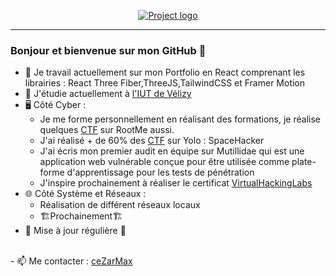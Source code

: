 <p align="center">
  <a href="" rel="noopener">
 <img src="https://imgur.com/EIKkska.png" alt="Project logo"></a>
</p>

<div align="center">

</div>

---

### Bonjour et bienvenue sur mon GitHub  👋

- 🔭 Je travail actuellement sur mon Portfolio en React comprenant les librairies : React Three Fiber,ThreeJS,TailwindCSS et Framer Motion
- 🌱 J'étudie actuellement à [l'IUT de Vélizy](https://www.iut-velizy-rambouillet.uvsq.fr/)
- 🖥️ Côté Cyber : 
  - Je me forme personnellement en réalisant des formations, je réalise quelques [CTF](https://www.root-me.org/MaxAB) sur RootMe aussi.</br>
  - J'ai réalisé + de 60% des [CTF](https://store.steampowered.com/app/1341450/Yolo_Space_Hacker/) sur  Yolo : SpaceHacker
  - J'ai écris mon premier audit en équipe sur Mutillidae qui est une application web vulnérable conçue pour être utilisée comme plate-forme d'apprentissage pour les     tests de pénétration
  - J'inspire prochainement à réaliser le certificat [VirtualHackingLabs](https://www.virtualhackinglabs.com/beginner-advanced-lab/)
- 🌐 Côté Système et Réseaux :
  - Réalisation de différent réseaux locaux
  - 🏗️Prochainement🏗️
- 🔧 Mise à jour régulière 🔧
</br>
- 📫 Me contacter :  <a href="mailto:maxence.ab@gmail.com">ceZarMax</a>



